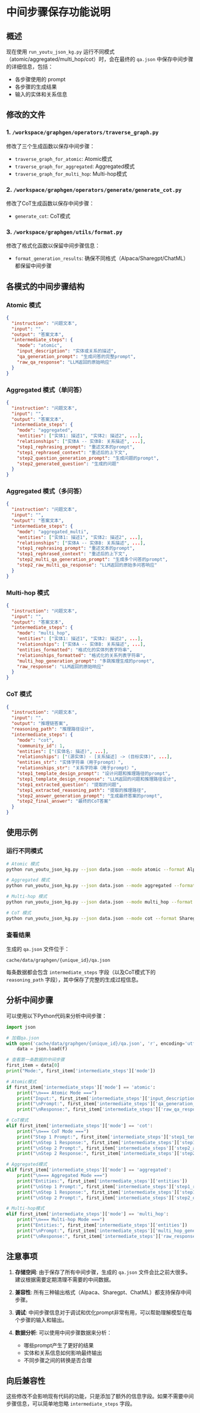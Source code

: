 # 中间步骤保存功能说明

## 概述

现在使用 `run_youtu_json_kg.py` 运行不同模式（atomic/aggregated/multi_hop/cot）时，会在最终的 `qa.json` 中保存中间步骤的详细信息，包括：
- 各步骤使用的 prompt
- 各步骤的生成结果
- 输入的实体和关系信息

## 修改的文件

### 1. `/workspace/graphgen/operators/traverse_graph.py`
修改了三个生成函数以保存中间步骤：
- `traverse_graph_for_atomic`: Atomic模式
- `traverse_graph_for_aggregated`: Aggregated模式  
- `traverse_graph_for_multi_hop`: Multi-hop模式

### 2. `/workspace/graphgen/operators/generate/generate_cot.py`
修改了CoT生成函数以保存中间步骤：
- `generate_cot`: CoT模式

### 3. `/workspace/graphgen/utils/format.py`
修改了格式化函数以保留中间步骤信息：
- `format_generation_results`: 确保不同格式（Alpaca/Sharegpt/ChatML）都保留中间步骤

## 各模式的中间步骤结构

### Atomic 模式

```json
{
  "instruction": "问题文本",
  "input": "",
  "output": "答案文本",
  "intermediate_steps": {
    "mode": "atomic",
    "input_description": "实体或关系的描述",
    "qa_generation_prompt": "生成问答的完整prompt",
    "raw_qa_response": "LLM返回的原始响应"
  }
}
```

### Aggregated 模式（单问答）

```json
{
  "instruction": "问题文本",
  "input": "",
  "output": "答案文本",
  "intermediate_steps": {
    "mode": "aggregated",
    "entities": ["实体1: 描述1", "实体2: 描述2", ...],
    "relationships": ["实体A -- 实体B: 关系描述", ...],
    "step1_rephrasing_prompt": "重述文本的prompt",
    "step1_rephrased_context": "重述后的上下文",
    "step2_question_generation_prompt": "生成问题的prompt",
    "step2_generated_question": "生成的问题"
  }
}
```

### Aggregated 模式（多问答）

```json
{
  "instruction": "问题文本",
  "input": "",
  "output": "答案文本",
  "intermediate_steps": {
    "mode": "aggregated_multi",
    "entities": ["实体1: 描述1", "实体2: 描述2", ...],
    "relationships": ["实体A -- 实体B: 关系描述", ...],
    "step1_rephrasing_prompt": "重述文本的prompt",
    "step1_rephrased_context": "重述后的上下文",
    "step2_multi_qa_generation_prompt": "生成多个问答的prompt",
    "step2_raw_multi_qa_response": "LLM返回的原始多问答响应"
  }
}
```

### Multi-hop 模式

```json
{
  "instruction": "问题文本",
  "input": "",
  "output": "答案文本",
  "intermediate_steps": {
    "mode": "multi_hop",
    "entities": ["实体1: 描述1", "实体2: 描述2", ...],
    "relationships": ["实体A -- 实体B: 关系描述", ...],
    "entities_formatted": "格式化的实体列表字符串",
    "relationships_formatted": "格式化的关系列表字符串",
    "multi_hop_generation_prompt": "多跳推理生成的prompt",
    "raw_response": "LLM返回的原始响应"
  }
}
```

### CoT 模式

```json
{
  "instruction": "问题文本",
  "input": "",
  "output": "推理链答案",
  "reasoning_path": "推理路径设计",
  "intermediate_steps": {
    "mode": "cot",
    "community_id": 1,
    "entities": ["(实体名: 描述)", ...],
    "relationships": ["(源实体) - [关系描述] -> (目标实体)", ...],
    "entities_str": "实体字符串（用于prompt）",
    "relationships_str": "关系字符串（用于prompt）",
    "step1_template_design_prompt": "设计问题和推理路径的prompt",
    "step1_template_design_response": "LLM返回的问题和推理路径设计",
    "step1_extracted_question": "提取的问题",
    "step1_extracted_reasoning_path": "提取的推理路径",
    "step2_answer_generation_prompt": "生成最终答案的prompt",
    "step2_final_answer": "最终的CoT答案"
  }
}
```

## 使用示例

### 运行不同模式

```bash
# Atomic 模式
python run_youtu_json_kg.py --json data.json --mode atomic --format Alpaca

# Aggregated 模式
python run_youtu_json_kg.py --json data.json --mode aggregated --format Alpaca

# Multi-hop 模式
python run_youtu_json_kg.py --json data.json --mode multi_hop --format Alpaca

# CoT 模式
python run_youtu_json_kg.py --json data.json --mode cot --format Sharegpt
```

### 查看结果

生成的 `qa.json` 文件位于：
```
cache/data/graphgen/{unique_id}/qa.json
```

每条数据都会包含 `intermediate_steps` 字段（以及CoT模式下的 `reasoning_path` 字段），其中保存了完整的生成过程信息。

## 分析中间步骤

可以使用以下Python代码来分析中间步骤：

```python
import json

# 加载qa.json
with open('cache/data/graphgen/{unique_id}/qa.json', 'r', encoding='utf-8') as f:
    data = json.load(f)

# 查看第一条数据的中间步骤
first_item = data[0]
print("Mode:", first_item['intermediate_steps']['mode'])

# Atomic模式
if first_item['intermediate_steps']['mode'] == 'atomic':
    print("\n=== Atomic Mode ===")
    print("Input:", first_item['intermediate_steps']['input_description'])
    print("\nPrompt:", first_item['intermediate_steps']['qa_generation_prompt'])
    print("\nResponse:", first_item['intermediate_steps']['raw_qa_response'])

# CoT模式
elif first_item['intermediate_steps']['mode'] == 'cot':
    print("\n=== CoT Mode ===")
    print("Step 1 Prompt:", first_item['intermediate_steps']['step1_template_design_prompt'])
    print("\nStep 1 Response:", first_item['intermediate_steps']['step1_template_design_response'])
    print("\nStep 2 Prompt:", first_item['intermediate_steps']['step2_answer_generation_prompt'])
    print("\nStep 2 Response:", first_item['intermediate_steps']['step2_final_answer'])

# Aggregated模式
elif first_item['intermediate_steps']['mode'] == 'aggregated':
    print("\n=== Aggregated Mode ===")
    print("Entities:", first_item['intermediate_steps']['entities'])
    print("\nStep 1 Prompt:", first_item['intermediate_steps']['step1_rephrasing_prompt'])
    print("\nStep 1 Response:", first_item['intermediate_steps']['step1_rephrased_context'])
    print("\nStep 2 Prompt:", first_item['intermediate_steps']['step2_question_generation_prompt'])

# Multi-hop模式
elif first_item['intermediate_steps']['mode'] == 'multi_hop':
    print("\n=== Multi-hop Mode ===")
    print("Entities:", first_item['intermediate_steps']['entities'])
    print("\nPrompt:", first_item['intermediate_steps']['multi_hop_generation_prompt'])
    print("\nResponse:", first_item['intermediate_steps']['raw_response'])
```

## 注意事项

1. **存储空间**: 由于保存了所有中间步骤，生成的 `qa.json` 文件会比之前大很多。建议根据需要定期清理不需要的中间数据。

2. **兼容性**: 所有三种输出格式（Alpaca、Sharegpt、ChatML）都支持保存中间步骤。

3. **调试**: 中间步骤信息对于调试和优化prompt非常有用，可以帮助理解模型在每个步骤的输入和输出。

4. **数据分析**: 可以使用中间步骤数据来分析：
   - 哪些prompt产生了更好的结果
   - 实体和关系信息如何影响最终输出
   - 不同步骤之间的转换是否合理

## 向后兼容性

这些修改不会影响现有代码的功能，只是添加了额外的信息字段。如果不需要中间步骤信息，可以简单地忽略 `intermediate_steps` 字段。
